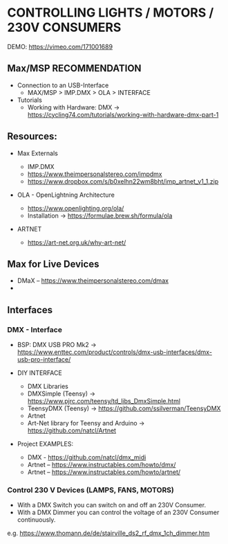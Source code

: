# CONTROLLING LIGHTS / MOTORS / 230V CONSUMERS

DEMO: https://vimeo.com/171001689

## Max/MSP RECOMMENDATION
- Connection to an USB-Interface
    - MAX/MSP > IMP.DMX > OLA > INTERFACE
- Tutorials
    - Working with Hardware: DMX -> 
    https://cycling74.com/tutorials/working-with-hardware-dmx-part-1

## Resources:
- Max Externals 
    - IMP.DMX 
    - https://www.theimpersonalstereo.com/impdmx
    - https://www.dropbox.com/s/b0xelhn22wm8bht/imp_artnet_v1_1.zip

- OLA - OpenLightning Architecture
    - https://www.openlighting.org/ola/
    - Installation -> https://formulae.brew.sh/formula/ola
- ARTNET 
    - https://art-net.org.uk/why-art-net/

## Max for Live Devices
- DMaX – https://www.theimpersonalstereo.com/dmax
- 

## Interfaces
### DMX - Interface
- BSP: DMX USB PRO Mk2 -> https://www.enttec.com/product/controls/dmx-usb-interfaces/dmx-usb-pro-interface/
- DIY INTERFACE 
    - DMX Libraries 
    - DMXSimple (Teensy) -> https://www.pjrc.com/teensy/td_libs_DmxSimple.html
    - TeensyDMX (Teensy) -> https://github.com/ssilverman/TeensyDMX
    - Artnet
    - Art-Net library for Teensy and Arduino -> https://github.com/natcl/Artnet

- Project EXAMPLES: 
    - DMX - https://github.com/natcl/dmx_midi
    - Artnet – https://www.instructables.com/howto/dmx/
    - Artnet – https://www.instructables.com/howto/artnet/

### Control 230 V Devices (LAMPS, FANS, MOTORS)
- With a DMX Switch you can switch on and off an 230V Consumer.
- With a DMX Dimmer you can control the voltage of an 230V Consumer continuously.

e.g. https://www.thomann.de/de/stairville_ds2_rf_dmx_1ch_dimmer.htm

